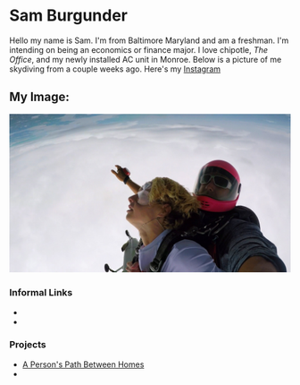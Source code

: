 # Sam Burgunder

Hello my name is Sam. I'm from Baltimore Maryland and am a freshman. I'm intending on being an economics or finance major. I love chipotle, *The Office*, and my newly installed AC unit in Monroe. Below is a picture of me skydiving from a couple weeks ago. Here's my [Instagram](https://www.instagram.com/sam.burgunder/)

## My Image:
![](skydiving.jpg)

### Informal Links
-
-
### Projects
- [A Person's Path Between Homes](https://github.com/sburgunder/Wicked_ProblemsSB/blob/main/RplotChallenge1.jpeg)
-
